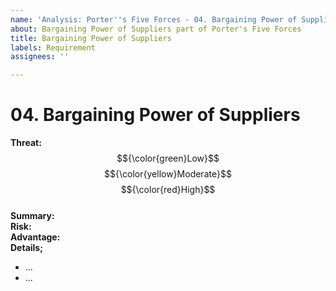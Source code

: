 ```yaml
---
name: 'Analysis: Porter''s Five Forces - 04. Bargaining Power of Suppliers'
about: Bargaining Power of Suppliers part of Porter's Five Forces
title: Bargaining Power of Suppliers
labels: Requirement
assignees: ''

---
```


# 04. Bargaining Power of Suppliers

**Threat:**  $${\color{green}Low}$$ $${\color{yellow}Moderate}$$ $${\color{red}High}$$\
**Summary:** \
**Risk:** \
**Advantage:** \
**Details;**

   * ...
   * ...
